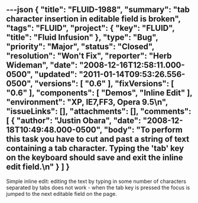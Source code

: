 ---json
{
  "title": "FLUID-1988",
  "summary": "tab character insertion in editable field is broken",
  "tags": "FLUID",
  "project": {
    "key": "FLUID",
    "title": "Fluid Infusion"
  },
  "type": "Bug",
  "priority": "Major",
  "status": "Closed",
  "resolution": "Won't Fix",
  "reporter": "Herb Wideman",
  "date": "2008-12-16T12:58:11.000-0500",
  "updated": "2011-01-14T09:53:26.556-0500",
  "versions": [
    "0.6"
  ],
  "fixVersions": [
    "0.6"
  ],
  "components": [
    "Demos",
    "Inline Edit"
  ],
  "environment": "XP, IE7,FF3, Opera 9.5\n",
  "issueLinks": [],
  "attachments": [],
  "comments": [
    {
      "author": "Justin Obara",
      "date": "2008-12-18T10:49:48.000-0500",
      "body": "To perform this task you have to cut and past a string of text containing a tab character. Typing the 'tab' key on the keyboard should save and exit the inline edit field.\n"
    }
  ]
}
---
Simple inline edit: editing the text by typing in some number of characters separated by tabs does not work - when the tab key is pressed the focus is jumped to the next editable field on the page.

        